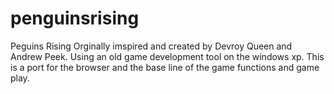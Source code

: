 penguinsrising
==============

Peguins Rising
Orginally imspired and created by Devroy Queen and Andrew Peek. Using an old game development tool on the windows xp. 
This is a port for the browser and the base line of the game functions and game play.
